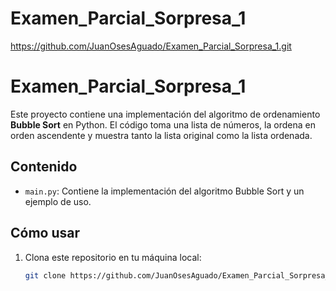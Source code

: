 # Examen_Parcial_Sorpresa_1

https://github.com/JuanOsesAguado/Examen_Parcial_Sorpresa_1.git

# Examen_Parcial_Sorpresa_1

Este proyecto contiene una implementación del algoritmo de ordenamiento **Bubble Sort** en Python. El código toma una lista de números, la ordena en orden ascendente y muestra tanto la lista original como la lista ordenada.

## Contenido

- `main.py`: Contiene la implementación del algoritmo Bubble Sort y un ejemplo de uso.

## Cómo usar

1. Clona este repositorio en tu máquina local:

   ```bash
   git clone https://github.com/JuanOsesAguado/Examen_Parcial_Sorpresa_1.git
